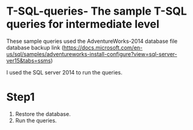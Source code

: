 # T-SQL-queries- The sample T-SQL queries for intermediate level

These sample queries used the AdventureWorks-2014 database file
  database backup link (https://docs.microsoft.com/en-us/sql/samples/adventureworks-install-configure?view=sql-server-ver15&tabs=ssms)
 
 I used the SQL server 2014 to run the queries.
# Step1
1. Restore the database.
2. Run the queries.




